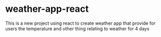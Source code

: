 # weather-app-react
This is a new project using react to create weather app that provide for users the temperature and other thing relating to weather for 4 days
